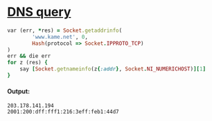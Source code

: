 [1]: https://rosettacode.org/wiki/DNS_query

# [DNS query][1]

```ruby
var (err, *res) = Socket.getaddrinfo(
        'www.kame.net', 0,
        Hash(protocol => Socket.IPPROTO_TCP)
)
err && die err
for z (res) {
    say [Socket.getnameinfo(z{:addr}, Socket.NI_NUMERICHOST)][1]
}
```

#### Output:
```
203.178.141.194
2001:200:dff:fff1:216:3eff:feb1:44d7
```

